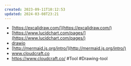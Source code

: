 ```yaml
---
created: 2023-09-11T10:12:53
updated: 2024-03-08T23:21
---
```

- [https://excalidraw.com/](https://excalidraw.com/)
- [https://www.lucidchart.com/pages/](https://www.lucidchart.com/pages/)
- [drawio](https://app.diagrams.net/)
- [http://mermaid.js.org/intro/](http://mermaid.js.org/intro/)
- www.cloudcraft.co
- https://www.cloudcraft.co/
#Tool 
#Drawing-tool